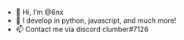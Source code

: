 - 👋 Hi, I’m @6nx
- 👀 I develop in python, javascript, and much more! 
- 📫 Contact me via discord clumber#7126

<!---
6nx/6nx is a ✨ special ✨ repository because its `README.md` (this file) appears on your GitHub profile.
You can click the Preview link to take a look at your changes.
--->
